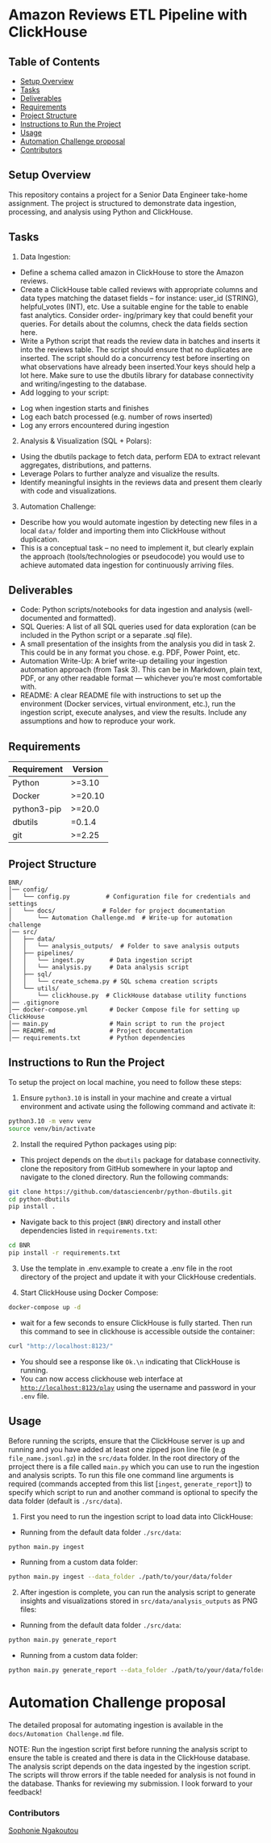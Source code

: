 # Amazon Reviews ETL Pipeline with ClickHouse

## Table of Contents
- [Setup Overview](#setup-overview)
- [Tasks](#tasks)
- [Deliverables](#deliverables)
- [Requirements](#requirements)
- [Project Structure](#project-structure)
- [Instructions to Run the Project](#instructions-to-run-the-project)
- [Usage](#usage)
- [Automation Challenge proposal](#automation-challenge-proposal)
- [Contributors](#contributors)


## Setup Overview
This repository contains a project for a Senior Data Engineer take-home assignment. The project is structured to demonstrate data ingestion, processing, and analysis using Python and ClickHouse.


## Tasks
1. Data Ingestion:
* Define a schema called amazon in ClickHouse to store the Amazon reviews.
* Create a ClickHouse table called reviews with appropriate columns and data types
matching the dataset fields – for instance: user_id (STRING), helpful_votes (INT),
etc. Use a suitable engine for the table to enable fast analytics. Consider order-
ing/primary key that could benefit your queries. For details about the columns,
check the data fields section here.
* Write a Python script that reads the review data in batches and inserts it
into the reviews table. The script should ensure that no duplicates are inserted.
The script should do a concurrency test before inserting on what observations have
already been inserted.Your keys should help a lot here. Make sure to use the
dbutils library for database connectivity and writing/ingesting to the database.
* Add logging to your script:
- Log when ingestion starts and finishes
- Log each batch processed (e.g. number of rows inserted)
- Log any errors encountered during ingestion

2. Analysis & Visualization (SQL + Polars):
* Using the dbutils package to fetch data, perform EDA to extract relevant aggregates, distributions, and patterns.
* Leverage Polars to further analyze and visualize the results.
* Identify meaningful insights in the reviews data and present them clearly with code and visualizations.

3. Automation Challenge:
* Describe how you would automate ingestion by detecting new files in a local `data/` folder and importing them into ClickHouse without duplication.
* This is a conceptual task – no need to implement it, but clearly explain the approach (tools/technologies or pseudocode) you would use to achieve automated data ingestion for continuously arriving files.

## Deliverables
* Code: Python scripts/notebooks for data ingestion and analysis (well-documented and
formatted).
* SQL Queries: A list of all SQL queries used for data exploration (can be included in
the Python script or a separate .sql file).
*  A small presentation of the insights from the analysis you did in task 2. This could be
in any format you chose. e.g. PDF, Power Point, etc.
* Automation Write-Up: A brief write-up detailing your ingestion automation approach
(from Task 3). This can be in Markdown, plain text, PDF, or any other readable
format — whichever you’re most comfortable with.
* README: A clear README file with instructions to set up the environment (Docker
services, virtual environment, etc.), run the ingestion script, execute analyses, and view
the results. Include any assumptions and how to reproduce your work.

## Requirements
| Requirement | Version |
|-------------|---------|
| Python      | >=3.10  |
| Docker      | >=20.10 |
| python3-pip | >=20.0  |
| dbutils     | =0.1.4  |
| git         | >=2.25  |

## Project Structure
```
BNR/
│── config/
│   └── config.py          # Configuration file for credentials and settings
│   └── docs/             # Folder for project documentation
│       └── Automation Challenge.md  # Write-up for automation challenge
│── src/
│   ├── data/
│   │   └── analysis_outputs/  # Folder to save analysis outputs
│   ├── pipelines/
│   │   └── ingest.py       # Data ingestion script
│   │   └── analysis.py     # Data analysis script
│   ├── sql/
│   │   └── create_schema.py # SQL schema creation scripts
│   └── utils/
│       └── clickhouse.py  # ClickHouse database utility functions
│── .gitignore
│── docker-compose.yml      # Docker Compose file for setting up ClickHouse
│── main.py                 # Main script to run the project
│── README.md               # Project documentation
│── requirements.txt        # Python dependencies
```

## Instructions to Run the Project
To setup the project on local machine, you need to follow these steps:
1. Ensure `python3.10` is install in your machine and create a virtual environment and activate using the following command and activate it:
```bash
python3.10 -m venv venv
source venv/bin/activate
```
2. Install the required Python packages using pip:
- This project depends on the `dbutils` package for database connectivity. clone the repository from GitHub somewhere in your laptop and navigate to the cloned directory. Run the following commands:
```bash
git clone https://github.com/datasciencenbr/python-dbutils.git
cd python-dbutils
pip install .
```
- Navigate back to this project (`BNR`) directory and install other dependencies listed in `requirements.txt`:
```bash
cd BNR
pip install -r requirements.txt
```
3. Use the template in .env.example to create a .env file in the root directory of the project and update it with your ClickHouse credentials.

4. Start ClickHouse using Docker Compose:
```bash
docker-compose up -d
```
- wait for a few seconds to ensure ClickHouse is fully started. Then run this command to see in clickhouse is accessible outside the container:
```bash
curl "http://localhost:8123/"
```
- You should see a response like `Ok.\n` indicating that ClickHouse is running.
- You can now access clickhouse web interface at [`http://localhost:8123/play`](http://localhost:8123/play) using the  username and password in your `.env` file.


## Usage
Before running the scripts, ensure that the ClickHouse server is up and running and you have added at least one zipped json line file (e.g `file_name.jsonl.gz`) in the `src/data` folder.
In the root directory of the prroject there is a file called `main.py` which you can use to run the ingestion and analysis scripts. To run this file one command line arguments is required (commands accepted from this list [`ingest`, `generate_report`]) to specify which script to run and another command is optional to specify the data folder (default is `./src/data`).
1. First you need to run the ingestion script to load data into ClickHouse:
- Running from the default data folder `./src/data`:
```bash
python main.py ingest
```
- Running from a custom data folder:
```bash
python main.py ingest --data_folder ./path/to/your/data/folder
```
2. After ingestion is complete, you can run the analysis script to generate insights and visualizations stored in `src/data/analysis_outputs` as PNG files:
- Running from the default data folder `./src/data`:
```bash
python main.py generate_report
```
- Running from a custom data folder:
```bash
python main.py generate_report --data_folder ./path/to/your/data/folder
```

# Automation Challenge proposal
The detailed proposal for automating ingestion is available in the `docs/Automation Challenge.md` file.

NOTE: Run the ingestion script first before running the analysis script to ensure the table is created and there is data in the ClickHouse database. The analysis script depends on the data ingested by the ingestion script. The scripts will throw errors if the table needed for analysis is not found in the database.
Thanks for reviewing my submission. I look forward to your feedback!

### Contributors
[Sophonie Ngakoutou](https://github.com/Sopho-Ngak)
